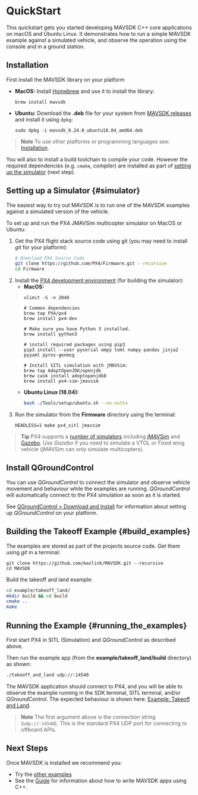 # QuickStart

This quickstart gets you started developing MAVSDK C++ core applications on macOS and Ubuntu Linux.
It demonstrates how to run a simple MAVSDK example against a simulated vehicle, and observe the operation using the console and in a ground station.


## Installation

First install the MAVSDK library on your platform
  
- **MacOS:** Install [Homebrew](https://brew.sh/) and use it to install the library:
  ```
  brew install mavsdk
  ```
- **Ubuntu:** Download the **.deb** file for your system from [MAVSDK releases](https://github.com/mavlink/MAVSDK/releases) and install it using `dpkg`:
  ```
  sudo dpkg -i mavsdk_0.24.0_ubuntu18.04_amd64.deb
  ```

> **Note** To use other platforms or programming languages see: [Installation](getting_started/installation.md).

You will also to install a build toolchain to compile your code.
However the required dependencies (e.g. `cmake`, compiler) are installed as part of [setting up the simulator](#simulator) (next step).


## Setting up a Simulator {#simulator}

The easiest way to try out MAVSDK is to run one of the MAVSDK examples against a simulated version of the vehicle.

To set up and run the PX4 JMAVSim multicopter simulator on MacOS or Ubuntu:

1. Get the PX4 flight stack source code using git (you may need to install *git* for your platform):
   ```sh
   # Download PX4 Source Code
   git clone https://github.com/PX4/Firmware.git --recursive
   cd Firmware
   ```
1. Install the [PX4 development environment](http://dev.px4.io/master/en/setup/dev_env.html) (for building the simulator):
   - **MacOS:**
     ```
     ulimit -S -n 2048

     # Common dependencies
     brew tap PX4/px4
     brew install px4-dev

     # Make sure you have Python 3 installed.
     brew install python3

     # install required packages using pip3
     pip3 install --user pyserial empy toml numpy pandas jinja2 pyyaml pyros-genmsg

     # Install SITL simulation with jMAVSim:
     brew tap AdoptOpenJDK/openjdk
     brew cask install adoptopenjdk8
     brew install px4-sim-jmavsim
     ```
   - **Ubuntu Linux (18.04):**
     ```sh
     bash ./Tools/setup/ubuntu.sh --no-nuttx
     ```
1. Run the simulator from the **Firmware** directory using the terminal:
   ```
   HEADLESS=1 make px4_sitl jmavsim 
   ```

> **Tip** PX4 supports a [number of simulators](https://dev.px4.io/en/simulation/) including [jMAVSim](https://dev.px4.io/en/simulation/jmavsim.html) and [Gazebo](https://dev.px4.io/en/simulation/gazebo.html).
  Use *Gazebo* if you need to simulate a VTOL or Fixed wing vehicle (jMAVSim can only simulate multicopters).


## Install QGroundControl

You can use *QGroundControl* to connect the simulator and observe vehicle movement and behaviour while the examples are running.
*QGroundControl* will automatically connect to the PX4 simulation as soon as it is started.

See [QGroundControl > Download and Install](https://docs.qgroundcontrol.com/en/getting_started/download_and_install.html) for information about setting up *QGroundControl* on your platform.


## Building the Takeoff Example {#build_examples}

The examples are stored as part of the projects source code.
Get them using *git* in a terminal:
```
git clone https://github.com/mavlink/MAVSDK.git --recursive
cd MAVSDK
```

Build the takeoff and land example:
```sh
cd example/takeoff_land/
mkdir build && cd build
cmake ..
make
```


## Running the Example {#running_the_examples}

First start PX4 in SITL (Simulation) and *QGroundControl* as described above.

Then run the example app (from the **example/takeoff_land/build** directory) as shown:
```sh
./takeoff_and_land udp://:14540
```

The MAVSDK application should connect to PX4, and you will be able to observe the example running in the SDK terminal, SITL terminal, and/or *QGroundControl*.
The expected behaviour is shown here: [Example: Takeoff and Land](../examples/takeoff_and_land.md).

> **Note** The first argument above is the connection string (`udp://:14540`).
  This is the standard PX4 UDP port for connecting to offboard APIs.
  

## Next Steps

Once MAVSDK is installed we recommend you:
- Try the [other examples](../examples/README.md)
- See the [Guide](../guide/README.md) for information about how to write MAVSDK apps using C++.
